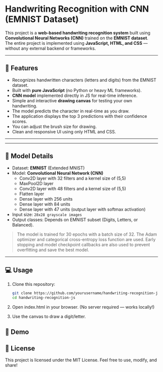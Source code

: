 # Handwriting Recognition with CNN (EMNIST Dataset)

This project is a **web-based handwriting recognition system** built using **Convolutional Neural Networks (CNN)** trained on the **EMNIST dataset**.  
The entire project is implemented using **JavaScript, HTML, and CSS** — without any external backend or frameworks.  

---

## 🚀 Features
- Recognizes handwritten characters (letters and digits) from the EMNIST dataset.
- Built with **pure JavaScript** (no Python or heavy ML frameworks).
- **CNN model** implemented directly in JS for real-time inference.
- Simple and interactive **drawing canvas** for testing your own handwriting.
- The model predicts the character in real-time as you draw.
- The application displays the top 3 predictions with their confidence scores.
- You can adjust the brush size for drawing.
- Clean and responsive UI using only HTML and CSS.

---
---

## 🧠 Model Details
- Dataset: **EMNIST** (Extended MNIST)  
- Model: **Convolutional Neural Network (CNN)**  
  - Conv2D layer with 32 filters and a kernel size of (5,5)
  - MaxPool2D layer
  - Conv2D layer with 48 filters and a kernel size of (5,5)
  - Flatten layer
  - Dense layer with 256 units
  - Dense layer with 84 units
  - Dense layer with 47 units (output layer with softmax activation)
- Input size: `28x28 grayscale images`  
- Output classes: Depends on EMNIST subset (Digits, Letters, or Balanced).  

> The model is trained for 30 epochs with a batch size of 32. The Adam optimizer and categorical cross-entropy loss function are used. Early stopping and model checkpoint callbacks are also used to prevent overfitting and save the best model.

---

## 💻 Usage
1. Clone this repository:
   ```bash
   git clone https://github.com/yourusername/handwriting-recognition-js.git
   cd handwriting-recognition-js
   ```
2. Open index.html in your browser.
(No server required — works locally!)

3. Use the canvas to draw a digit/letter.

## 📸 Demo

## 📜 License

This project is licensed under the MIT License.
Feel free to use, modify, and share!
